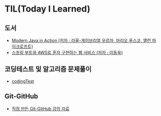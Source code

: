 # TIL(Today I Learned)

## 도서
- [Modern Java in Action (저자 : 라울-게이브리얼 우르마, 마리오 푸스코, 앨런 마이크로프트)](https://github.com/banjjoknim/TIL/blob/master/Modern-Java-In-Action/Modern%20Java%20in%20Action.md)
- [스프링 부트와 AWS로 혼자 구현하는 웹 서비스 (저자 : 이동욱)](https://github.com/banjjoknim/TIL/blob/master/WebServiceBySpringBootAndAWS/WebServiceBySpringBootAndAWS.md)

## 코딩테스트 및 알고리즘 문제풀이
- [codingTest](https://github.com/banjjoknim/codingTest)

## Git-GitHub
- [직접 만든 Git-GitHub 강의 자료](https://github.com/banjjoknim/RectureForGit/blob/master/README.md)
